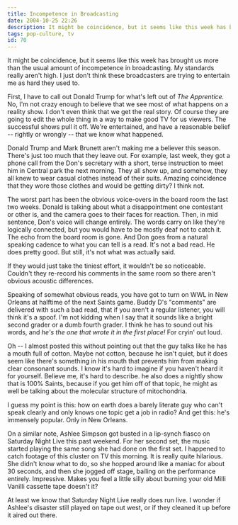 ```yaml
---
title: Incompetence in Broadcasting
date: 2004-10-25 22:26
description: It might be coincidence, but it seems like this week has brought us more than the usual amount of incompetence in broadcasting.  My standards really aren't high.  I just don't think these broadcasters are trying to entertain me as hard they used to.
tags: pop-culture, tv
id: 70
---
```

It might be coincidence, but it seems like this week has brought us more than the usual amount of incompetence in broadcasting.  My standards really aren't high.  I just don't think these broadcasters are trying to entertain me as hard they used to.

First, I have to call out Donald Trump for what's left out of <i>The Apprentice.</i>  No, I'm not crazy enough to believe that we see most of what happens on a reality show.  I don't even think that we get the real story.  Of course they are going to edit the whole thing in a way to make good TV for us viewers.  The successful shows pull it off.  We're entertained, and have a reasonable belief -- rightly or wrongly -- that we know what happened.

Donald Trump and Mark Brunett aren't making me a believer this season.  There's just too much that they leave out.  For example, last week, they got a phone call from the Don's secretary with a short, terse instruction to meet him in Central park the next morning.  They all show up, and somehow, they all knew to wear casual clothes instead of their suits.  Amazing coincidence that they wore those clothes and would be getting dirty?  I think not.

The worst part has been the obvious voice-overs in the board room the last two weeks.  Donald is talking about what a disappointment one contestant or other is, and the camera goes to their faces for reaction.  Then, in mid sentence, Don's voice will change entirely.  The words carry on like they're logically connected, but you would have to be mostly deaf not to catch it.  The echo from the board room is gone.  And Don goes from a natural speaking cadence to what you can tell is a read.  It's not a bad read.  He does pretty good.  But still, it's not what was actually said.

If they would just take the tiniest effort, it wouldn't be so noticeable.  Couldn't they re-record his comments in the same room so there aren't obvious acoustic differences.

Speaking of somewhat obvious reads, you have got to turn on WWL in New Orleans at halftime of the next Saints game.  Buddy D's "comments" are delivered with such a bad read, that if you aren't a regular listener, you will think it's a spoof.  I'm not kidding when I say that it sounds like a bright second grader or a dumb fourth grader.  I think he has to sound out his words, and <i>he's the one that wrote it in the first place!</i>  For cryin' out loud.

Oh -- I almost posted this without pointing out that the guy talks like he has a mouth full of cotton.  Maybe not cotton, because he isn't quiet, but it does seem like there's something in his mouth that prevents him from making clear consonant sounds.  I know it's hard to imagine if you haven't heard it for yourself.  Believe me, it's hard to describe.  he also does a nightly show that is 100% Saints, because if you get him off of that topic, he might as well be talking about the molecular structure of mitochondria.

I guess my point is this:  how on earth does a barely literate guy who can't speak clearly and only knows one topic get a job in radio?  And get this:  he's immensely popular.  Only in New Orleans.

On a similar note, Ashlee Simpson got busted in a lip-synch fiasco on Saturday Night Live this past weekend.  For her second set, the music started playing the same song she had done on the first set.  I happened to catch footage of this cluster on TV this morning.  It is really quite hilarious.  She didn't know what to do, so she hopped around like a maniac for about 30 seconds, and then she jogged off stage, bailing on the performance entirely.  Impressive.  Makes you feel a little silly about burning your old Milli Vanilli cassette tape doesn't it?

At least we know that Saturday Night Live really does run live.  I wonder if Ashlee's disaster still played on tape out west, or if they cleaned it up before it aired out there.
